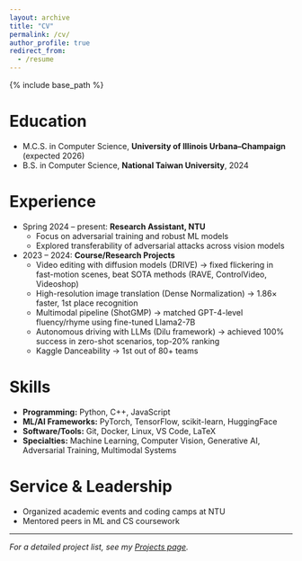 ```yaml
---
layout: archive
title: "CV"
permalink: /cv/
author_profile: true
redirect_from:
  - /resume
---
```


{% include base_path %}

Education
======
* M.C.S. in Computer Science, **University of Illinois Urbana–Champaign** (expected 2026)
* B.S. in Computer Science, **National Taiwan University**, 2024

Experience
======
* Spring 2024 – present: **Research Assistant, NTU**
  * Focus on adversarial training and robust ML models
  * Explored transferability of adversarial attacks across vision models
* 2023 – 2024: **Course/Research Projects**
  * Video editing with diffusion models (DRIVE) → fixed flickering in fast-motion scenes, beat SOTA methods (RAVE, ControlVideo, Videoshop)
  * High-resolution image translation (Dense Normalization) → 1.86× faster, 1st place recognition
  * Multimodal pipeline (ShotGMP) → matched GPT-4-level fluency/rhyme using fine-tuned Llama2-7B
  * Autonomous driving with LLMs (Dilu framework) → achieved 100% success in zero-shot scenarios, top-20% ranking
  * Kaggle Danceability → 1st out of 80+ teams

Skills
======
* **Programming:** Python, C++, JavaScript  
* **ML/AI Frameworks:** PyTorch, TensorFlow, scikit-learn, HuggingFace  
* **Software/Tools:** Git, Docker, Linux, VS Code, LaTeX  
* **Specialties:** Machine Learning, Computer Vision, Generative AI, Adversarial Training, Multimodal Systems

Service & Leadership
======
* Organized academic events and coding camps at NTU
* Mentored peers in ML and CS coursework

---

*For a detailed project list, see my [Projects page](/projects/).*  
